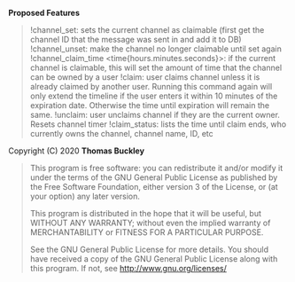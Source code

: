 **Proposed Features**
> !channel_set: sets the current channel as claimable (first get the channel ID that the message was sent in and add it to DB)
> !channel_unset: make the channel no longer claimable until set again
> !channel_claim_time <time{hours.minutes.seconds}>: if the current channel is claimable, this will set the amount of time that the channel can be owned by a user
> !claim: user claims channel unless it is already claimed by another user. Running this command again will only extend the timeline if the user enters it within 10 minutes of the expiration date. Otherwise the time until expiration will remain the same.
> !unclaim: user unclaims channel if they are the current owner. Resets channel timer
> !claim_status: lists the time until claim ends, who currently owns the channel, channel name, ID, etc

Copyright (C) 2020 **Thomas Buckley**

>This program is free software: you can redistribute it and/or modify it under the terms of the GNU General Public License
>as published by the Free Software Foundation, either version 3 of the License, or (at your option) any later version. 
>                                                   
>This program is distributed in the hope that it will be useful, but WITHOUT ANY WARRANTY; 
>without even the implied warranty of MERCHANTABILITY or FITNESS FOR A PARTICULAR PURPOSE. 
>                                                   
>See the GNU General Public License for more details. 
>You should have received a copy of the GNU General Public License along with this program. If not, see http://www.gnu.org/licenses/
